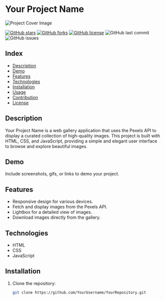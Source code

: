 # Your Project Name

![Project Cover Image](url_de_la_imagen_de_portada.jpg)

[![GitHub stars](https://img.shields.io/github/stars/YourUsername/YourRepository.svg)](https://github.com/YourUsername/YourRepository/stargazers)
[![GitHub forks](https://img.shields.io/github/forks/YourUsername/YourRepository.svg)](https://github.com/YourUsername/YourRepository/network)
[![GitHub license](https://img.shields.io/github/license/YourUsername/YourRepository.svg)](https://github.com/YourUsername/YourRepository/blob/main/LICENSE)
![GitHub last commit](https://img.shields.io/github/last-commit/YourUsername/YourRepository.svg)
![GitHub issues](https://img.shields.io/github/issues/YourUsername/YourRepository.svg)

## Index

- [Description](#description)
- [Demo](#demo)
- [Features](#features)
- [Technologies](#technologies)
- [Installation](#installation)
- [Usage](#usage)
- [Contribution](#contribution)
- [License](#license)

## Description

Your Project Name is a web gallery application that uses the Pexels API to display a curated collection of high-quality images. This project is built with HTML, CSS, and JavaScript, providing a simple and elegant user interface to browse and explore beautiful images.

## Demo

Include screenshots, gifs, or links to demo your project.

## Features

- Responsive design for various devices.
- Fetch and display images from the Pexels API.
- Lightbox for a detailed view of images.
- Download images directly from the gallery.

## Technologies

- HTML
- CSS
- JavaScript

## Installation

1. Clone the repository:
   ```bash
   git clone https://github.com/YourUsername/YourRepository.git
